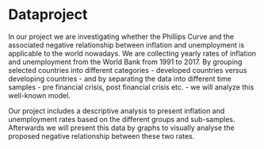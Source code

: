 # Dataproject

In our project we are investigating whether the Phillips Curve and the associated negative relationship between inflation and unemployment is applicable to the world nowadays. We are collecting yearly rates of inflation and unemployment from the World Bank from 1991 to 2017. By grouping selected countries into different categories - developed countries versus developing countries - and by separating the data into different time samples - pre financial crisis, post financial crisis etc. - we will analyze this well-known model. 

Our project includes a descriptive analysis to present inflation and unemployment rates based on the different groups and sub-samples. Afterwards we will present this data by graphs to visually analyse the proposed negative relationship between these two rates.
